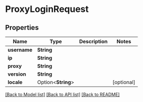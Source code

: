 # ProxyLoginRequest

## Properties

Name | Type | Description | Notes
------------ | ------------- | ------------- | -------------
**username** | **String** |  | 
**ip** | **String** |  | 
**proxy** | **String** |  | 
**version** | **String** |  | 
**locale** | Option<**String**> |  | [optional]

[[Back to Model list]](../README.md#documentation-for-models) [[Back to API list]](../README.md#documentation-for-api-endpoints) [[Back to README]](../README.md)


